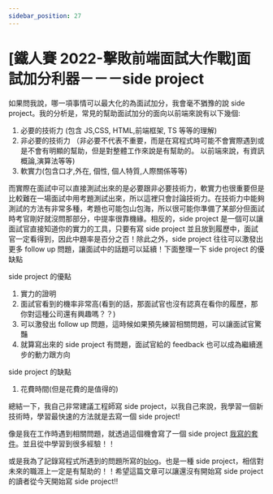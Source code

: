 ```yaml
---
sidebar_position: 27
---
```


# [鐵人賽 2022-擊敗前端面試大作戰]面試加分利器－－－side project

如果問我說，哪一項事情可以最大化的為面試加分，我會毫不猶豫的說 side project。我的分析是，常見的幫助面試加分的面向以前端來說有以下幾個:

1.  必要的技術力 (包含 JS,CSS, HTML,前端框架, TS 等等的理解)
2.  非必要的技術力 （非必要不代表不重要，而是在寫程式時可能不會實際遇到或是不會有明顯的幫助，但是對整體工作來說是有幫助的。 以前端來說，有資訊概論,演算法等等)
3.  軟實力(包含口才,外在, 個性, 個人特質,人際關係等等)

而實際在面試中可以直接測試出來的是必要跟非必要技術力，軟實力也很重要但是比較難在一場面試中用考題測試出來，所以這裡只會討論技術力。在技術力中能夠測試的方法有非常多種，考題也可能包山包海，所以很可能你準備了某部分但面試時考官剛好就沒問那部分，中提率很靠機緣。相反的，side project 是一個可以讓面試官直接知道你的實力的工具，只要有寫 side project 並且放到履歷中，面試官一定看得到，因此中題率是百分之百！除此之外，side project 往往可以激發出更多 follow up 問題，讓面試中的話題可以延續！下面整理一下 side project 的優缺點

side project 的優點

1. 實力的證明
2. 面試官看到的機率非常高(看到的話，那面試官也沒有認真在看你的履歷，那你對這種公司還有興趣嗎？？)
3. 可以激發出 follow up 問題，這時候如果預先練習相關問題，可以讓面試官驚豔
4. 就算寫出來的 side project 有問題，面試官給的 feedback 也可以成為繼續進步的動力跟方向

side project 的缺點

1. 花費時間(但是花費的是值得的)

總結一下，我自己非常建議工程師寫 side project，以我自己來說，我學習一個新技術時，學習最快速的方法就是去寫一個 side project!

像是我在工作時遇到相關問題，就透過這個機會寫了一個 side project
[我寫的套件](https://medium.com/@bywater529/%E9%A9%97%E8%AD%89%E4%B8%8D%E6%B1%82%E4%BA%BA-%E7%99%BC%E4%BD%88%E8%87%AA%E5%B7%B1%E7%9A%84-npm-%E9%A9%97%E8%AD%89%E5%A5%97%E4%BB%B6-e3aa7ba1cfb5)。並且從中學習到很多經驗！！

或是我為了記錄寫程式所遇到的問題所寫的[blog](https://0529bill.github.io/bywater-blog/)。也是一種 side project，相信對未來的職涯上一定是有幫助的！！希望這篇文章可以讓還沒有開始寫 side project 的讀者從今天開始寫 side project!!
